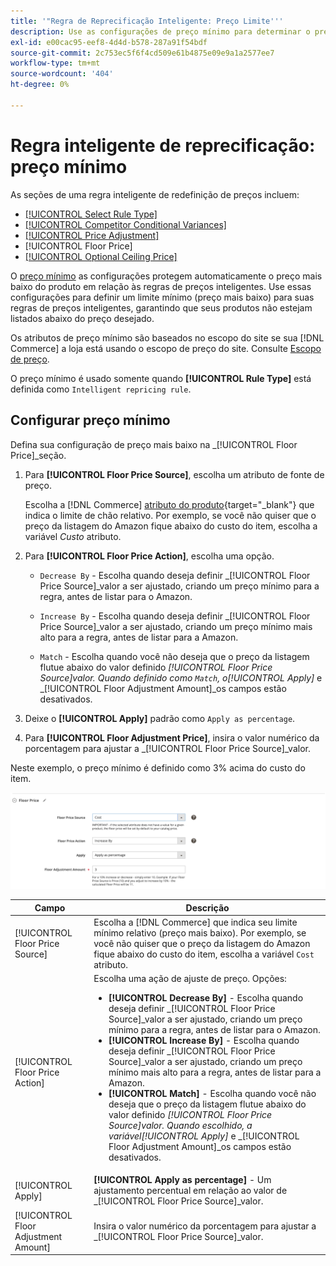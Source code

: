 ```yaml
---
title: '"Regra de Reprecificação Inteligente: Preço Limite'''
description: Use as configurações de preço mínimo para determinar o preço mais baixo de uma regra de preço inteligente para gerenciar suas listagens do Amazon.
exl-id: e00cac95-eef8-4d4d-b578-287a91f54bdf
source-git-commit: 2c753ec5f6f4cd509e61b4875e09e9a1a2577ee7
workflow-type: tm+mt
source-wordcount: '404'
ht-degree: 0%

---
```


# Regra inteligente de reprecificação: preço mínimo

As seções de uma regra inteligente de redefinição de preços incluem:

- [[!UICONTROL Select Rule Type]](./intelligent-repricing-rules.md)
- [[!UICONTROL Competitor Conditional Variances]](./competitor-conditional-variances.md)
- [[!UICONTROL Price Adjustment]](./price-adjustment.md)
- [!UICONTROL Floor Price]
- [[!UICONTROL Optional Ceiling Price]](./optional-ceiling-price.md)

O [preço mínimo](./floor-price.md) as configurações protegem automaticamente o preço mais baixo do produto em relação às regras de preços inteligentes. Use essas configurações para definir um limite mínimo (preço mais baixo) para suas regras de preços inteligentes, garantindo que seus produtos não estejam listados abaixo do preço desejado.

Os atributos de preço mínimo são baseados no escopo do site se sua [!DNL Commerce] a loja está usando o escopo de preço do site. Consulte [Escopo de preço](./price-scope.md).

O preço mínimo é usado somente quando **[!UICONTROL Rule Type]** está definida como `Intelligent repricing rule`.

## Configurar preço mínimo

Defina sua configuração de preço mais baixo na _[!UICONTROL Floor Price]_seção.

1. Para **[!UICONTROL Floor Price Source]**, escolha um atributo de fonte de preço.

   Escolha a [!DNL Commerce] [atributo do produto](https://docs.magento.com/user-guide/catalog/product-attributes.html){target=&quot;_blank&quot;} que indica o limite de chão relativo. Por exemplo, se você não quiser que o preço da listagem do Amazon fique abaixo do custo do item, escolha a variável *Custo* atributo.

1. Para **[!UICONTROL Floor Price Action]**, escolha uma opção.

   - `Decrease By` - Escolha quando deseja definir _[!UICONTROL Floor Price Source]_valor a ser ajustado, criando um preço mínimo para a regra, antes de listar para o Amazon.

   - `Increase By` - Escolha quando deseja definir _[!UICONTROL Floor Price Source]_valor a ser ajustado, criando um preço mínimo mais alto para a regra, antes de listar para a Amazon.

   - `Match` - Escolha quando você não deseja que o preço da listagem flutue abaixo do valor definido _[!UICONTROL Floor Price Source]_valor. Quando definido como `Match`, o_[!UICONTROL Apply]_ e _[!UICONTROL Floor Adjustment Amount]_os campos estão desativados.

1. Deixe o **[!UICONTROL Apply]** padrão como `Apply as percentage`.

1. Para **[!UICONTROL Floor Adjustment Price]**, insira o valor numérico da porcentagem para ajustar a _[!UICONTROL Floor Price Source]_valor.

Neste exemplo, o preço mínimo é definido como 3% acima do custo do item.

![Exemplo de regra de reprecificação inteligente - preço mínimo](assets/ob-intelligent-pricde-rule-floor-price.png)

| Campo | Descrição |
|--- |--- |
| [!UICONTROL Floor Price Source] | Escolha a [!DNL Commerce] que indica seu limite mínimo relativo (preço mais baixo). Por exemplo, se você não quiser que o preço da listagem do Amazon fique abaixo do custo do item, escolha a variável `Cost` atributo. |
| [!UICONTROL Floor Price Action] | Escolha uma ação de ajuste de preço. Opções:<ul><li>**[!UICONTROL Decrease By]** - Escolha quando deseja definir _[!UICONTROL Floor Price Source]_valor a ser ajustado, criando um preço mínimo para a regra, antes de listar para o Amazon.</li><li>**[!UICONTROL Increase By]** - Escolha quando deseja definir _[!UICONTROL Floor Price Source]_valor a ser ajustado, criando um preço mínimo mais alto para a regra, antes de listar para a Amazon.</li><li>**[!UICONTROL Match]** - Escolha quando você não deseja que o preço da listagem flutue abaixo do valor definido _[!UICONTROL Floor Price Source]_valor. Quando escolhido, a variável_[!UICONTROL Apply]_ e _[!UICONTROL Floor Adjustment Amount]_os campos estão desativados.</li></ul> |
| [!UICONTROL Apply] | **[!UICONTROL Apply as percentage]** - Um ajustamento percentual em relação ao valor de _[!UICONTROL Floor Price Source]_valor. |
| [!UICONTROL Floor Adjustment Amount] | Insira o valor numérico da porcentagem para ajustar a _[!UICONTROL Floor Price Source]_valor. |
